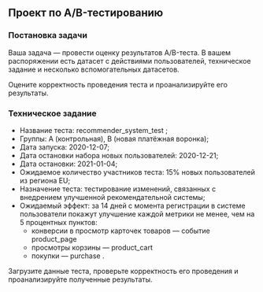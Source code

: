 ## Проект по А/B-тестированию

### Постановка задачи

Ваша задача — провести оценку результатов A/B-теста. В вашем распоряжении
есть датасет с действиями пользователей, техническое задание и несколько
вспомогательных датасетов.

Оцените корректность проведения теста и проанализируйте его результаты.

### Техническое задание

+ Название теста: recommender_system_test ;
+ Группы: А (контрольная), B (новая платёжная воронка);
+ Дата запуска: 2020-12-07;
+ Дата остановки набора новых пользователей: 2020-12-21;
+ Дата остановки: 2021-01-04;
+ Ожидаемое количество участников теста: 15% новых пользователей из
региона EU;
+ Назначение теста: тестирование изменений, связанных с внедрением
улучшенной рекомендательной системы;
+ Ожидаемый эффект: за 14 дней с момента регистрации в системе
пользователи покажут улучшение каждой метрики не менее, чем на 5
процентных пунктов:
    + конверсии в просмотр карточек товаров — событие product_page
    + просмотры корзины — product_cart
    + покупки — purchase .

Загрузите данные теста, проверьте корректность его проведения и
проанализируйте полученные результаты.


